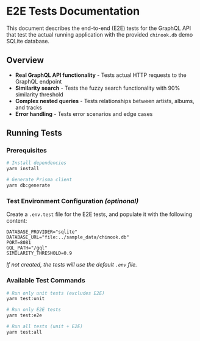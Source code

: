 # E2E Tests Documentation

This document describes the end-to-end (E2E) tests for the GraphQL API that test the actual running application with the provided `chinook.db` demo SQLite database.

## Overview

- **Real GraphQL API functionality** - Tests actual HTTP requests to the GraphQL endpoint
- **Similarity search** - Tests the fuzzy search functionality with 90% similarity threshold
- **Complex nested queries** - Tests relationships between artists, albums, and tracks
- **Error handling** - Tests error scenarios and edge cases

## Running Tests

### Prerequisites

```bash
# Install dependencies
yarn install

# Generate Prisma client
yarn db:generate
```


### Test Environment Configuration _(optinonal)_

Create a `.env.test` file for the E2E tests, and populate it with the following content:

```env
DATABASE_PROVIDER="sqlite"
DATABASE_URL="file:../sample_data/chinook.db"
PORT=8081
GQL_PATH="/gql"
SIMILARITY_THRESHOLD=0.9
```

_If not created, the tests will use the default `.env` file._

### Available Test Commands

```bash
# Run only unit tests (excludes E2E)
yarn test:unit

# Run only E2E tests
yarn test:e2e

# Run all tests (unit + E2E)
yarn test:all
```